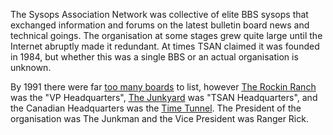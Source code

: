 The Sysops Association Network was collective of elite BBS sysops that exchanged information and forums on the latest bulletin board news and technical goings. The organisation at some stages grew quite large until the Internet abruptly made it redundant. At times TSAN claimed it was founded in 1984, but whether this was a single BBS or an actual organisation is unknown.

By 1991 there were far [too many boards](https://defacto2.net/f/a643b2) to list, however [The Rockin Ranch](https://demozoo.org/bbs/7713/) was the "VP Headquarters", [The Junkyard](https://demozoo.org/bbs/4039/) was "TSAN Headquarters", and the Canadian Headquarters was the [Time Tunnel](https://demozoo.org/bbs/11886/). The President of the organisation was The Junkman and the Vice President was Ranger Rick.